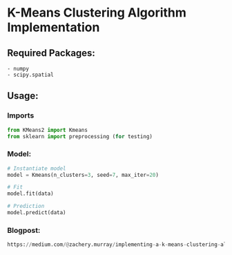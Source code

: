 # K-Means Clustering Algorithm Implementation

## Required Packages:

    - numpy
    - scipy.spatial

## Usage:

### Imports

```py
from KMeans2 import Kmeans
from sklearn import preprocessing (for testing)
```

### Model:

```py
# Instantiate model
model = Kmeans(n_clusters=3, seed=7, max_iter=20)

# Fit
model.fit(data)

# Prediction
model.predict(data)
```

### Blogpost:

```py
https://medium.com/@zachery.murray/implementing-a-k-means-clustering-algorithm-from-scratch-214a417b7fee
```
